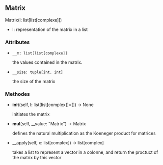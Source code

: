 ## Matrix

Matrix(l: list[list[complexe]])

- l: representation of the matrix in a list

### Attributes

- ```__m: list[list[complexe]]```

  the values contained in the matrix.

- ```__size: tuple[int, int]```

  the size of the matrix

### Methodes

- __init__(self, l: list[list[complex]]=[]) -> None

  initiates the matrix

- __mul__(self, __value: "Matrix") -> Matrix

  defines the natural multiplication as the Koeneger product for matrices

- __apply(self, x: list[complex]) -> list[complex]

  takes a list to represent a vector in a colonne, and return the proctuct of the matrix by this vector
